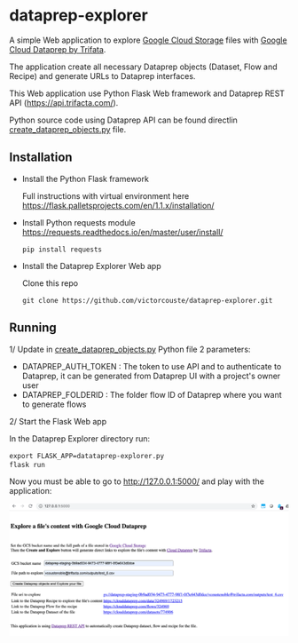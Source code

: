 # dataprep-explorer

A simple Web application to explore [Google Cloud Storage](https://cloud.google.com/storage) files with [Google Cloud Dataprep by Trifata](https://cloud.google.com/dataprep").

The application create all necessary Dataprep objects (Dataset, Flow and Recipe) and generate URLs to Dataprep interfaces.

This Web application use Python Flask Web framework and Dataprep REST API (https://api.trifacta.com/).

Python source code using Dataprep API can be found directlin [create_dataprep_objects.py](https://github.com/victorcouste/dataprep-explorer/create_dataprep_objects.py) file.

## Installation

* Install the Python Flask framework

  Full instructions with virtual environment here https://flask.palletsprojects.com/en/1.1.x/installation/
  
* Install Python requests module https://requests.readthedocs.io/en/master/user/install/

      pip install requests

* Install the Dataprep Explorer Web app

  Clone this repo

      git clone https://github.com/victorcouste/dataprep-explorer.git

## Running

1/ Update in [create_dataprep_objects.py](https://github.com/victorcouste/dataprep-explorer/create_dataprep_objects.py) Python file 2 parameters:

* DATAPREP_AUTH_TOKEN  : The token to use API and to authenticate to Dataprep, it can be generated from Dataprep UI with a project's owner user
* DATAPREP_FOLDERID : The folder flow ID of Dataprep where you want to generate flows

2/ Start the Flask Web app

  In the Dataprep Explorer directory run:
    
    export FLASK_APP=datataprep-explorer.py
    flask run
  
Now you must be able to go to http://127.0.0.1:5000/ and play with the application:

  
  ![alt tag](https://github.com/victorcouste/dataprep-explorer/blob/master/Explore_a_Google_GCS_file_with_Cloud_Dataprep.png)

